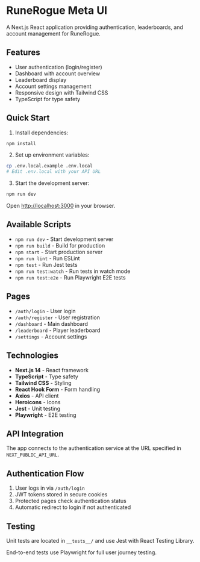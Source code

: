 # RuneRogue Meta UI

A Next.js React application providing authentication, leaderboards, and account management for RuneRogue.

## Features

- User authentication (login/register)
- Dashboard with account overview
- Leaderboard display
- Account settings management
- Responsive design with Tailwind CSS
- TypeScript for type safety

## Quick Start

1. Install dependencies:
```bash
npm install
```

2. Set up environment variables:
```bash
cp .env.local.example .env.local
# Edit .env.local with your API URL
```

3. Start the development server:
```bash
npm run dev
```

Open [http://localhost:3000](http://localhost:3000) in your browser.

## Available Scripts

- `npm run dev` - Start development server
- `npm run build` - Build for production
- `npm start` - Start production server
- `npm run lint` - Run ESLint
- `npm test` - Run Jest tests
- `npm run test:watch` - Run tests in watch mode
- `npm run test:e2e` - Run Playwright E2E tests

## Pages

- `/auth/login` - User login
- `/auth/register` - User registration
- `/dashboard` - Main dashboard
- `/leaderboard` - Player leaderboard
- `/settings` - Account settings

## Technologies

- **Next.js 14** - React framework
- **TypeScript** - Type safety
- **Tailwind CSS** - Styling
- **React Hook Form** - Form handling
- **Axios** - API client
- **Heroicons** - Icons
- **Jest** - Unit testing
- **Playwright** - E2E testing

## API Integration

The app connects to the authentication service at the URL specified in `NEXT_PUBLIC_API_URL`.

## Authentication Flow

1. User logs in via `/auth/login`
2. JWT tokens stored in secure cookies
3. Protected pages check authentication status
4. Automatic redirect to login if not authenticated

## Testing

Unit tests are located in `__tests__/` and use Jest with React Testing Library.

End-to-end tests use Playwright for full user journey testing.